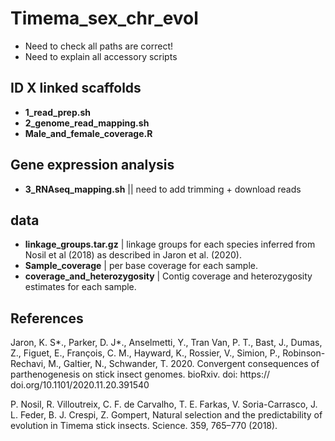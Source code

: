 # Timema_sex_chr_evol

* Need to check all paths are correct!
* Need to explain all accessory scripts

## ID X linked scaffolds

* **1_read_prep.sh**
* **2_genome_read_mapping.sh**
* **Male_and_female_coverage.R**


## Gene expression analysis

* **3_RNAseq_mapping.sh** || need to add trimming + download reads

## data

* **linkage_groups.tar.gz** | linkage groups for each species inferred from Nosil et al (2018) as described in Jaron et al. (2020).
* **Sample_coverage** | per base coverage for each sample.
* **coverage_and_heterozygosity** | Contig coverage and heterozygosity estimates for each sample.


## References

Jaron, K. S*., Parker, D. J*., Anselmetti, Y., Tran Van, P. T., Bast, J., Dumas,  Z., Figuet, E., François, C. M., Hayward, K., Rossier, V., Simion, P., Robinson-Rechavi,  M., Galtier, N., Schwander, T. 2020. Convergent consequences of parthenogenesis on stick insect genomes. bioRxiv. doi: https:// doi.org/10.1101/2020.11.20.391540

P. Nosil, R. Villoutreix, C. F. de Carvalho, T. E. Farkas, V. Soria-Carrasco, J. L. Feder, B. J. Crespi, Z. Gompert, Natural selection and the predictability of evolution in Timema stick insects. Science. 359, 765–770 (2018).

